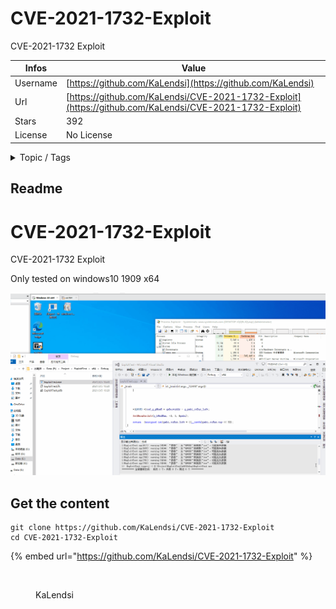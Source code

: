 # CVE-2021-1732-Exploit

CVE-2021-1732 Exploit

| Infos    | Value                                                              |
| -------- | -------------------------------------------------------------------|
| Username | [https://github.com/KaLendsi](https://github.com/KaLendsi) |
| Url      | [https://github.com/KaLendsi/CVE-2021-1732-Exploit](https://github.com/KaLendsi/CVE-2021-1732-Exploit)                                               |
| Stars    | 392                                                          |
| License  | No License                                                        |

<details>

<summary>Topic / Tags</summary>



</details>

## Readme

# CVE-2021-1732-Exploit
CVE-2021-1732 Exploit

Only tested on windows10 1909 x64

![image]( https://github.com/KaLendsi/CVE-2021-1732-Exploit/blob/main/exploit.gif)



## Get the content

```
git clone https://github.com/KaLendsi/CVE-2021-1732-Exploit
cd CVE-2021-1732-Exploit
```

{% embed url="https://github.com/KaLendsi/CVE-2021-1732-Exploit" %}

<figure><img src="https://avatars.githubusercontent.com/u/68001644?v=4" alt=""><figcaption><p>KaLendsi</p></figcaption></figure>
